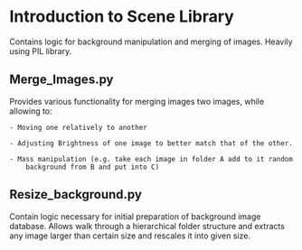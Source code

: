 # Introduction to Scene Library

Contains logic for background manipulation and merging of images.
Heavily using PIL library.

## Merge_Images.py
Provides various functionality for merging images two images, while allowing to:

    - Moving one relatively to another
    
    - Adjusting Brightness of one image to better match that of the other.
    
    - Mass manipulation (e.g. take each image in folder A add to it random 
        background from B and put into C)
        
## Resize_background.py
Contain logic necessary for initial preparation of background image database. 
Allows walk through a hierarchical folder structure and extracts any image
larger than certain size and rescales it into given size.